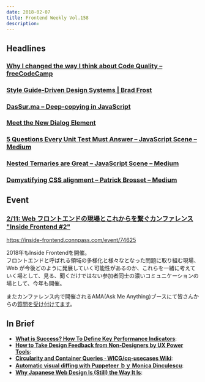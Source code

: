 ```yaml
---
date: 2018-02-07
title: Frontend Weekly Vol.158
description: 
---
```


## Headlines

### [Why I changed the way I think about Code Quality – freeCodeCamp](https://medium.freecodecamp.org/why-i-changed-the-way-i-think-about-code-quality-88c5d8d57e68)


### [Style Guide-Driven Design Systems | Brad Frost](http://bradfrost.com/blog/post/style-guide-driven-design-systems/)


### [DasSur.ma – Deep-copying in JavaScript](https://dassur.ma/things/deep-copy/)


### [Meet the New Dialog Element](https://keithjgrant.com/posts/2018/meet-the-new-dialog-element/)


### [5 Questions Every Unit Test Must Answer – JavaScript Scene – Medium](https://medium.com/javascript-scene/what-every-unit-test-needs-f6cd34d9836d)


### [Nested Ternaries are Great – JavaScript Scene – Medium](https://medium.com/javascript-scene/nested-ternaries-are-great-361bddd0f340)


### [Demystifying CSS alignment – Patrick Brosset – Medium](https://medium.com/@patrickbrosset/demystifying-css-alignment-2d3ea7a02a36?mc_cid=9dc3aee64f)

## Event

### [2/11: Web フロントエンドの現場とこれからを繋ぐカンファレンス "Inside Frontend #2"](https://inside-frontend.connpass.com/event/74625)

https://inside-frontend.connpass.com/event/74625

2018年もInside Frontendを開催。  
フロントエンドと呼ばれる領域の多様化と様々なとなった問題に取り組む現場、Web が今後どのように発展していく可能性があるのか、これらを一緒に考えていく場として、見る、聞くだけではない参加者同士の濃いコミュニケーションの場として、今年も開催。

またカンファレンス内で開催されるAMA(Ask Me Anything)ブースにて皆さんからの[質問を受け付けてます](https://github.com/insidefrontend/issue2-ama)。

## In Brief

- [**What is Success? How To Define Key Performance Indicators**](https://boagworld.com/digital-strategy/key-performance-indicators-kpi/):
- [**How to Take Design Feedback from Non-Designers by UX Power Tools**](https://medium.com/ux-power-tools/how-to-take-design-feedback-from-non-designers-33a872750b43):
- [**Circularity and Container Queries · WICG/cq-usecases Wiki**](https://github.com/WICG/cq-usecases/wiki/Circularity-and-Container-Queries?utm_campaign=CSS%2BLayout%2BNews&utm_medium=email&utm_source=CSS_Layout_News_131):
- [**Automatic visual diffing with Puppeteer ｂｙ Monica Dinculescu**](https://meowni.ca/posts/2017-puppeteer-tests/):
- [**Why Japanese Web Design Is (Still) the Way It Is**](https://info.moravia.com/blog/why-japanese-web-design-is-still-the-way-it-is):